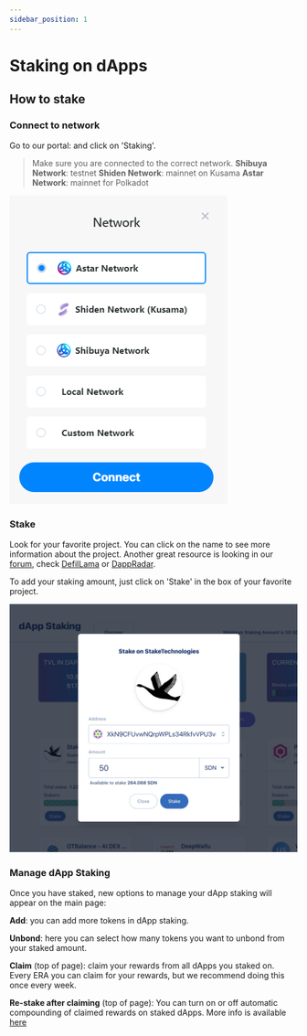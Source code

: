 ```yaml
---
sidebar_position: 1
---
```


# Staking on dApps

## How to stake

### Connect to network

Go to our portal:  and click on 'Staking'.

> Make sure you are connected to the correct network.
> **Shibuya Network**: testnet
> **Shiden Network**: mainnet on Kusama
> **Astar Network**: mainnet for Polkadot

![1](img/1.png)

### Stake

Look for your favorite project. You can click on the name to see more information about the project. Another great resource is looking in our [forum](https://forum.astar.network/), check [DefilLama](../../integrations/dapp-listing/defillama.md) or [DappRadar](../../integrations/dapp-listing/dappradar.md).

To add your staking amount, just click on 'Stake' in the box of your favorite project.

![2](img/2.png)

### Manage dApp Staking

Once you have staked, new options to manage your dApp staking will appear on the main page:

**Add**: you can add more tokens in dApp staking.

**Unbond**: here you can select how many tokens you want to unbond from your staked amount.

**Claim** (top of page): claim your rewards from all dApps you staked on. Every ERA you can claim for your rewards, but we recommend doing this once every week.

**Re-stake after claiming** (top of page): You can turn on or off automatic compounding of claimed rewards on staked dApps. More info is available [here](compound-rewards)
